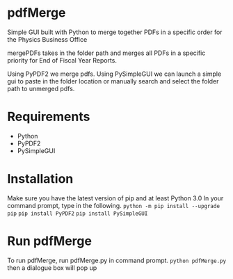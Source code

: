 # pdfMerge
Simple GUI built with Python to merge together PDFs in a specific order for the Physics Business Office

mergePDFs takes in the folder path and merges all PDFs in a specific priority for End of Fiscal Year Reports.

Using PyPDF2 we merge pdfs.
Using PySimpleGUI we can launch a simple gui to paste in the folder location or manually search and select the folder path to unmerged pdfs.

# Requirements
- Python
- PyPDF2
- PySimpleGUI

# Installation
Make sure you have the latest version of pip and at least Python 3.0
In your command prompt, type in the following.
`python -m pip install --upgrade pip`
`pip install PyPDF2`
`pip install PySimpleGUI`

# Run pdfMerge
To run pdfMerge, run pdfMerge.py in command prompt.
`python pdfMerge.py`
then a dialogue box will pop up 
